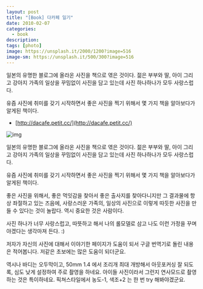 ```yaml
---
layout: post
title: "[Book] 다카페 일기"
date: 2010-02-07
categories:
  - book
description:
tags: [photo]
image: https://unsplash.it/2000/1200?image=516
image-sm: https://unsplash.it/500/300?image=516
---
```


일본의 유명한 블로그에 올라온 사진을 책으로 엮은 것이다.
젊은 부부와 딸, 아이 그리고 강아지 가족의 일상을 꾸밈없이 사진을 담고 있는데 사진 하나하나가 모두 사랑스럽다.

유즘 사진에 취미를 갖기 시작하면서 좋은 사진을 찍기 위해서 몇 가지 책을 알아보다가 알게된 책이다.

- [http://dacafe.petit.cc/](http://dacafe.petit.cc/)

<!--more-->

![img](http://i947.photobucket.com/albums/ad312/tkhwang/blog1/P2070161.jpg)

일본의 유명한 블로그에 올라온 사진을 책으로 엮은 것이다.
젊은 부부와 딸, 아이 그리고 강아지 가족의 일상을 꾸밈없이 사진을 담고 있는데 사진 하나하나가 모두 사랑스럽다.

유즘 사진에 취미를 갖기 시작하면서 좋은 사진을 찍기 위해서 몇 가지 책을 알아보다가 알게된 책이다.

좋은 사진을 위해서, 좋은 먹잇감을 찾아서 좋은 출사지를 찾아다니지만 그 결과물에 항상 좌절하고 있는 즈음에, 사랑스러운 가족의, 일상의 사진으로 이렇게 따듯한 사진을 만들 수 있다는 것이 놀랍다. 역시 중요한 것은 사람이다.

사진 하나가 너무 사랑스럽고, 따뜻하고 해서 나의 롤모델로 삼고 나도 이런 가정을 꾸며야겠다는 생각마져 든다. :)

저자가 자신의 사진에 대해서 이야기한 페이지가 도움이 되서 구글 번역기로 돌린 내용은 적어봅니다.
저같은 초보에는 많은 도움이 되더군요.

역시나 바디는 오두막이고, 50mm 1.4 에서 조리개 최대 개방해서 아웃포커싱 잘 되도록, 심도 낮게 설정하여 주로 촬영을 하네요. 아이들 사진이라서 그런지 연사모드로 촬영하는 것은 특이하네요. 픽쳐스타일에서 농도-1, 색조+2 는 한 번 try 해봐야겠군요.
